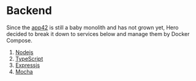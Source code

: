 # Backend

Since the [app42](https://github.com/shephertz/App42PaaS-Java-MySQL-Sample) 
is still a baby monolith and has not grown yet, Hero decided to break it down
to services below and manage them by Docker Compose.

1. [Nodejs](https://nodejs.org/en/)
2. [TypeScript](http://www.typescriptlang.org/)
3. [Expressjs](https://expressjs.com/)
4. [Mocha](https://mochajs.org/)
